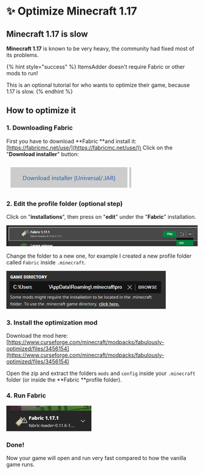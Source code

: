 # ✨ Optimize Minecraft 1.17

## Minecraft 1.17 is slow

**Minecraft 1.17** is known to be very heavy, the community had fixed most of its problems.

{% hint style="success" %}
ItemsAdder doesn't require Fabric or other mods to run!

This is an optional tutorial for who wants to optimize their game, because 1.17 is slow.
{% endhint %}

## How to optimize it

### 1. Downloading Fabric

First you have to download **Fabric **and install it: [https://fabricmc.net/use/](https://fabricmc.net/use/)\
Click on the "**Download installer**" button:

![](<.gitbook/assets/immagine (115).png>)

### 2. Edit the profile folder (optional step)

Click on "**installations**", then press on "**edit**" under the "**Fabric**" installation.

![](<.gitbook/assets/immagine (119).png>)

Change the folder to a new one, for example I created a new profile folder called `Fabric` inside `.minecraft`.

![](<.gitbook/assets/immagine (120).png>)

### 3. Install the optimization mod

Download the mod here: [https://www.curseforge.com/minecraft/modpacks/fabulously-optimized/files/3456154](https://www.curseforge.com/minecraft/modpacks/fabulously-optimized/files/3456154)

Open the zip and extract the folders `mods` and `config` inside your `.minecraft` folder (or inside the **Fabric **profile folder).

### 4. Run Fabric

![](<.gitbook/assets/immagine (117).png>)

### Done!

Now your game will open and run very fast compared to how the vanilla game runs.
